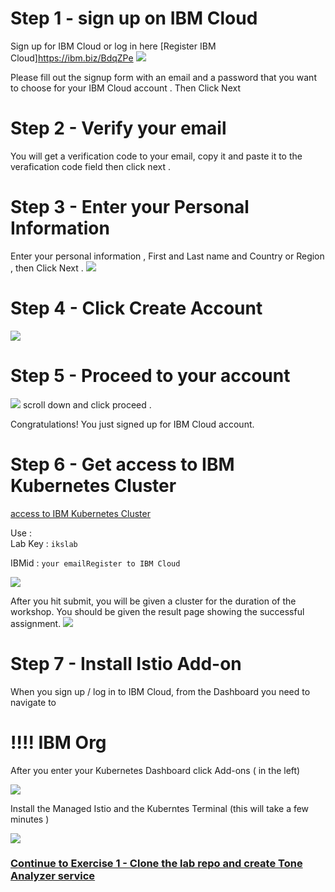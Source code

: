 
# Step 1 - sign up on IBM Cloud

Sign up for IBM Cloud or log in here [Register IBM Cloud]https://ibm.biz/BdqZPe
![](../README_images/sing1.png)

Please fill out the signup form with an email and a password that you want to choose for your IBM Cloud account . 
Then Click Next 

# Step 2 - Verify your email

You will get a verification code to your email, copy it and paste it to the verafication code field then click next .

# Step 3 - Enter your Personal Information

‌Enter your personal information , First and Last name and Country or Region , then Click Next .
![](../README_images/sign3.png)

# Step 4 - Click Create Account 
![](../README_images/sign4.png)
# Step 5 - Proceed to your account 
![](../README_images/sign5.png)
scroll down  and click proceed . 

Congratulations! You just signed up for IBM Cloud account. 


# Step 6 - Get access to IBM Kubernetes Cluster
[access to IBM Kubernetes  Cluster](https://iksistio.mybluemix.net)

Use :  
     Lab Key : `ikslab`
 
  IBMid : `your emailRegister to IBM Cloud`    

![](../README_images/oslab.png)


After you hit submit, you will be given a cluster for the duration of the workshop.
You should be given the result page showing the successful assignment.
![](../README_images/reg2.png)

# Step 7 - Install Istio Add-on 

When you sign up / log in to IBM Cloud, from the Dashboard you need to navigate to
# !!!! IBM Org

After you enter your Kubernetes Dashboard click Add-ons ( in the left) 

![](../README_images/addons2.png) 

Install the Managed Istio and the Kuberntes Terminal (this will take a few minutes ) 

![](../README_images/install.png)

### [Continue to Exercise 1 - Clone the lab repo and create Tone Analyzer service](../exercise-1/README.md)
